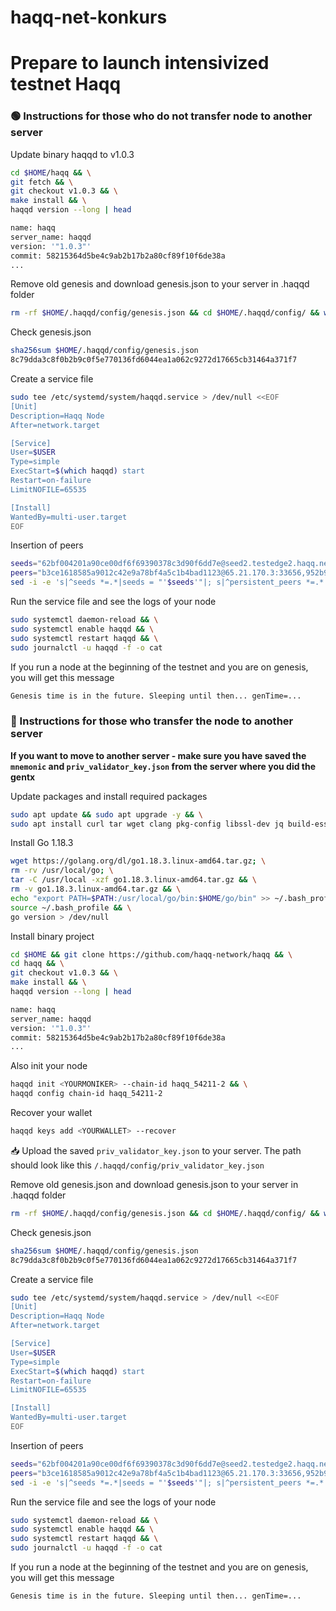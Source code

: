 # haqq-net-konkurs
# Prepare to launch intensivized testnet Haqq
<h3>🟢 Instructions for those who do not transfer node to another server</h3>

Update binary haqqd to v1.0.3
```bash
cd $HOME/haqq && \
git fetch && \
git checkout v1.0.3 && \
make install && \
haqqd version --long | head

name: haqq
server_name: haqqd
version: '"1.0.3"'
commit: 58215364d5be4c9ab2b17b2a80cf89f10f6de38a
...
```


Remove old genesis and download genesis.json to your server in .haqqd folder
```bash
rm -rf $HOME/.haqqd/config/genesis.json && cd $HOME/.haqqd/config/ && wget https://raw.githubusercontent.com/haqq-network/validators-contest/master/genesis.json
```

Check genesis.json
```bash
sha256sum $HOME/.haqqd/config/genesis.json
8c79dda3c8f0b2b9c0f5e770136fd6044ea1a062c9272d17665cb31464a371f7
```

Create a service file
```bash
sudo tee /etc/systemd/system/haqqd.service > /dev/null <<EOF
[Unit]
Description=Haqq Node
After=network.target

[Service]
User=$USER
Type=simple
ExecStart=$(which haqqd) start
Restart=on-failure
LimitNOFILE=65535

[Install]
WantedBy=multi-user.target
EOF
```
Insertion of peers
```bash
seeds="62bf004201a90ce00df6f69390378c3d90f6dd7e@seed2.testedge2.haqq.network:26656,23a1176c9911eac442d6d1bf15f92eeabb3981d5@seed1.testedge2.haqq.network:26656"
peers="b3ce1618585a9012c42e9a78bf4a5c1b4bad1123@65.21.170.3:33656,952b9d918037bc8f6d52756c111d0a30a456b3fe@213.239.217.52:29656,85301989752fe0ca934854aecc6379c1ccddf937@65.109.49.111:26556,d648d598c34e0e58ec759aa399fe4534021e8401@109.205.180.81:29956,f2c77f2169b753f93078de2b6b86bfa1ec4a6282@141.95.124.150:20116,eaa6d38517bbc32bdc487e894b6be9477fb9298f@78.107.234.44:45656,37513faac5f48bd043a1be122096c1ea1c973854@65.108.52.192:36656,d2764c55607aa9e8d4cee6e763d3d14e73b83168@66.94.119.47:26656,fc4311f0109d5aed5fcb8656fb6eab29c15d1cf6@65.109.53.53:26656,297bf784ea674e05d36af48e3a951de966f9aa40@65.109.34.133:36656,bc8c24e9d231faf55d4c6c8992a8b187cdd5c214@65.109.17.86:32656"
sed -i -e 's|^seeds *=.*|seeds = "'$seeds'"|; s|^persistent_peers *=.*|persistent_peers = "'$peers'"|' $HOME/.haqqd/config/config.toml
```

Run the service file and see the logs of your node
```bash
sudo systemctl daemon-reload && \
sudo systemctl enable haqqd && \
sudo systemctl restart haqqd && \
sudo journalctl -u haqqd -f -o cat
```

If you run a node at the beginning of the testnet and you are on genesis, you will get this message
```bash
Genesis time is in the future. Sleeping until then... genTime=...
```

<h3>🔴 Instructions for those who transfer the node to another server</h3>

<b>If you want to move to another server - make sure you have saved the `mnemonic` and `priv_validator_key.json` from the server where you did the gentx</b>

Update packages and install required packages
```bash
sudo apt update && sudo apt upgrade -y && \
sudo apt install curl tar wget clang pkg-config libssl-dev jq build-essential bsdmainutils git make ncdu gcc git jq chrony liblz4-tool -y
```

Install Go 1.18.3
```bash
wget https://golang.org/dl/go1.18.3.linux-amd64.tar.gz; \
rm -rv /usr/local/go; \
tar -C /usr/local -xzf go1.18.3.linux-amd64.tar.gz && \
rm -v go1.18.3.linux-amd64.tar.gz && \
echo "export PATH=$PATH:/usr/local/go/bin:$HOME/go/bin" >> ~/.bash_profile && \
source ~/.bash_profile && \
go version > /dev/null
```

Install binary project
```bash
cd $HOME && git clone https://github.com/haqq-network/haqq && \
cd haqq && \
git checkout v1.0.3 && \
make install && \
haqqd version --long | head

name: haqq
server_name: haqqd
version: '"1.0.3"'
commit: 58215364d5be4c9ab2b17b2a80cf89f10f6de38a
...
```

Also init your node
```bash
haqqd init <YOURMONIKER> --chain-id haqq_54211-2 && \
haqqd config chain-id haqq_54211-2
```

Recover your wallet
```bash
haqqd keys add <YOURWALLET> --recover
```

📥 Upload the saved `priv_validator_key.json` to your server. The path should look like this `/.haqqd/config/priv_validator_key.json`

Remove old genesis.json and download genesis.json to your server in .haqqd folder
```bash
rm -rf $HOME/.haqqd/config/genesis.json && cd $HOME/.haqqd/config/ && wget https://raw.githubusercontent.com/haqq-network/validators-contest/master/genesis.json
```

Check genesis.json
```bash
sha256sum $HOME/.haqqd/config/genesis.json
8c79dda3c8f0b2b9c0f5e770136fd6044ea1a062c9272d17665cb31464a371f7
```

Create a service file
```bash
sudo tee /etc/systemd/system/haqqd.service > /dev/null <<EOF
[Unit]
Description=Haqq Node
After=network.target

[Service]
User=$USER
Type=simple
ExecStart=$(which haqqd) start
Restart=on-failure
LimitNOFILE=65535

[Install]
WantedBy=multi-user.target
EOF
```
Insertion of peers
```bash
seeds="62bf004201a90ce00df6f69390378c3d90f6dd7e@seed2.testedge2.haqq.network:26656,23a1176c9911eac442d6d1bf15f92eeabb3981d5@seed1.testedge2.haqq.network:26656"
peers="b3ce1618585a9012c42e9a78bf4a5c1b4bad1123@65.21.170.3:33656,952b9d918037bc8f6d52756c111d0a30a456b3fe@213.239.217.52:29656,85301989752fe0ca934854aecc6379c1ccddf937@65.109.49.111:26556,d648d598c34e0e58ec759aa399fe4534021e8401@109.205.180.81:29956,f2c77f2169b753f93078de2b6b86bfa1ec4a6282@141.95.124.150:20116,eaa6d38517bbc32bdc487e894b6be9477fb9298f@78.107.234.44:45656,37513faac5f48bd043a1be122096c1ea1c973854@65.108.52.192:36656,d2764c55607aa9e8d4cee6e763d3d14e73b83168@66.94.119.47:26656,fc4311f0109d5aed5fcb8656fb6eab29c15d1cf6@65.109.53.53:26656,297bf784ea674e05d36af48e3a951de966f9aa40@65.109.34.133:36656,bc8c24e9d231faf55d4c6c8992a8b187cdd5c214@65.109.17.86:32656"
sed -i -e 's|^seeds *=.*|seeds = "'$seeds'"|; s|^persistent_peers *=.*|persistent_peers = "'$peers'"|' $HOME/.haqqd/config/config.toml
```

Run the service file and see the logs of your node
```bash
sudo systemctl daemon-reload && \
sudo systemctl enable haqqd && \
sudo systemctl restart haqqd && \
sudo journalctl -u haqqd -f -o cat
```

If you run a node at the beginning of the testnet and you are on genesis, you will get this message
```bash
Genesis time is in the future. Sleeping until then... genTime=...
```

